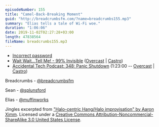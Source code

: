 ```yaml
---
episodeNumber: 155
title: "Camel-Back-Breaking Moment"
guid: "http://breadcrumbsfm.com/?name=breadcrumbs155.mp3"
summary: "Elias tells a tale of Wi-Fi woe."
duration: "1:06:06"
date: 2019-11-02T02:27:28+03:00
length: 47838564
fileName: breadcrumbs155.mp3
---
```


- [Incorrect password](https://breadcrumbsfm.com/images/155/incorrect-password.jpeg)
- [Wait Wait...Tell Me! - 99% Invisible](http://feeds.99percentinvisible.org/~r/99percentinvisible/~3/vD0BEtSoVH0/) ([Overcast](https://overcast.fm/+DDytRwY) | [Castro](https://castro.fm/episode/eA8DDo))
- [Accidental Tech Podcast: 348: Panic Shutdown](https://atp.fm/episodes/348) (1:23:00 -- [Overcast](https://overcast.fm/+R7DX5okOo/1:23:00) | [Castro](https://castro.fm/episode/PMDVgE#1:23:00))

Breadcrumbs - [@breadcrumbsfm](https://twitter.com/breadcrumbsfm)

Sean - [@splunsford](https://twitter.com/splunsford)

Elias - [@muffinworks](https://twitter.com/muffinworks)

Jingles excerpted from ["Halo-centric Hang/Halo improvisation" by Aaron Ximm](http://freemusicarchive.org/music/aaron_ximm/handpans_and_the_hang/). Licensed under a [Creative Commons Attribution-Noncommercial-ShareAlike 3.0 United States License](http://creativecommons.org/licenses/by-nc-sa/3.0/us/).